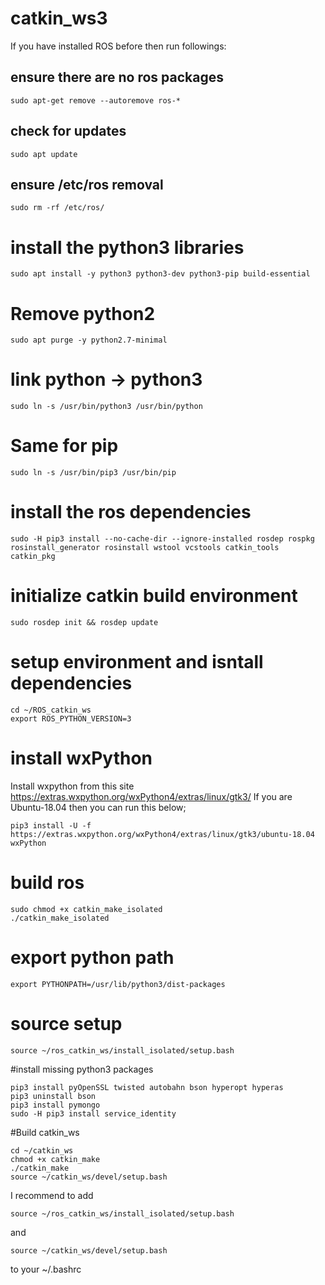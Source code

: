 # catkin_ws3
If you have installed ROS before then run followings:
## ensure there are no ros packages
```
sudo apt-get remove --autoremove ros-*
```
## check for updates
```
sudo apt update
```
## ensure /etc/ros removal
```
sudo rm -rf /etc/ros/
```

# install the python3 libraries
```
sudo apt install -y python3 python3-dev python3-pip build-essential
```
# Remove python2
```
sudo apt purge -y python2.7-minimal
```
# link python -> python3
```
sudo ln -s /usr/bin/python3 /usr/bin/python
```
# Same for pip
```
sudo ln -s /usr/bin/pip3 /usr/bin/pip
```
# install the ros dependencies
```
sudo -H pip3 install --no-cache-dir --ignore-installed rosdep rospkg rosinstall_generator rosinstall wstool vcstools catkin_tools catkin_pkg
```
# initialize catkin build environment
```
sudo rosdep init && rosdep update
```
# setup environment and isntall dependencies
```
cd ~/ROS_catkin_ws
export ROS_PYTHON_VERSION=3
```
# install wxPython
Install wxpython from this site https://extras.wxpython.org/wxPython4/extras/linux/gtk3/
If you are Ubuntu-18.04 then you can run this below;
```
pip3 install -U -f https://extras.wxpython.org/wxPython4/extras/linux/gtk3/ubuntu-18.04 wxPython
```
# build ros
```
sudo chmod +x catkin_make_isolated
./catkin_make_isolated
```

# export python path
```
export PYTHONPATH=/usr/lib/python3/dist-packages
```
# source setup
```
source ~/ros_catkin_ws/install_isolated/setup.bash
```

#install missing python3 packages
```
pip3 install pyOpenSSL twisted autobahn bson hyperopt hyperas
pip3 uninstall bson
pip3 install pymongo
sudo -H pip3 install service_identity
```
#Build catkin_ws
```
cd ~/catkin_ws
chmod +x catkin_make
./catkin_make
source ~/catkin_ws/devel/setup.bash
```
I recommend to add
```
source ~/ros_catkin_ws/install_isolated/setup.bash
```
and
```
source ~/catkin_ws/devel/setup.bash
```
to your ~/.bashrc
